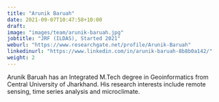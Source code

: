 ```yaml
---
title: "Arunik Baruah"
date: 2021-09-07T10:47:58+10:00
draft: 
image: "images/team/arunik-baruah.jpg"
jobtitle: "JRF (ILDAS), Started 2021"
weburl: "https://www.researchgate.net/profile/Arunik-Baruah"
linkedinurl: "https://www.linkedin.com/in/arunik-baruah-8b8b0a142/"
weight: 2
---
```


Arunik Baruah has an Integrated M.Tech degree in Geoinformatics from Central University of Jharkhand. His research interests include remote sensing, time series analysis and microclimate. 
